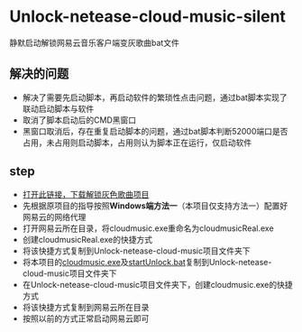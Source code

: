# Unlock-netease-cloud-music-silent

静默启动解锁网易云音乐客户端变灰歌曲bat文件

## 解决的问题

* 解决了需要先启动脚本，再启动软件的繁琐性点击问题，通过bat脚本实现了联动启动脚本与软件
* 取消了脚本启动后的CMD黑窗口
* 黑窗口取消后，存在重复启动脚本的问题，通过bat脚本判断52000端口是否占用，未占用则启动脚本，占用则认为脚本正在运行，仅启动软件

## step 

* [打开此链接，下载解锁灰色歌曲项目](https://github.com/meng-chuan/Unlock-netease-cloud-music)
* 先根据原项目的指导按照**Windows端方法一**（本项目仅支持方法一）配置好网易云的网络代理
* 打开网易云所在目录，将cloudmusic.exe重命名为cloudmusicReal.exe
* 创建cloudmusicReal.exe的快捷方式
* 将该快捷方式复制到Unlock-netease-cloud-music项目文件夹下
* 将本项目的[cloudmusic.exe](https://github.com/machangxin/Unlock-netease-cloud-music-silent/blob/main/cloudmusic.exe)及[startUnlock.bat](https://github.com/machangxin/Unlock-netease-cloud-music-silent/blob/main/startUnlock.bat)复制到Unlock-netease-cloud-music项目文件夹下
* 在Unlock-netease-cloud-music项目文件夹下，创建cloudmusic.exe的快捷方式
* 将该快捷方式复制到网易云所在目录
* 按照以前的方式正常启动网易云即可

